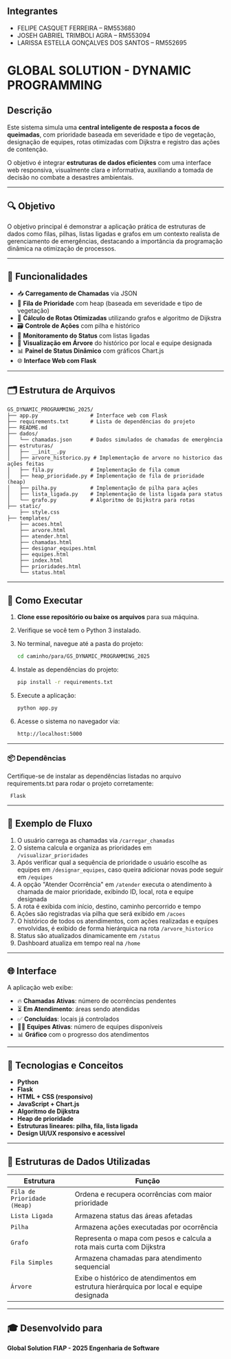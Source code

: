 ## Integrantes

* FELIPE CASQUET FERREIRA – RM553680
* JOSEH GABRIEL TRIMBOLI AGRA – RM553094
* LARISSA ESTELLA GONÇALVES DOS SANTOS – RM552695

# GLOBAL SOLUTION - DYNAMIC PROGRAMMING

## Descrição

Este sistema simula uma **central inteligente de resposta a focos de queimadas**, com prioridade baseada em severidade e tipo de vegetação, designação de equipes, rotas otimizadas com Dijkstra e registro das ações de contenção.

O objetivo é integrar **estruturas de dados eficientes** com uma interface web responsiva, visualmente clara e informativa, auxiliando a tomada de decisão no combate a desastres ambientais.

---

## 🔍 Objetivo

O objetivo principal é demonstrar a aplicação prática de estruturas de dados como filas, pilhas, listas ligadas e grafos em um contexto realista de gerenciamento de emergências, destacando a importância da programação dinâmica na otimização de processos.

---

## 📌 Funcionalidades

- 📥 **Carregamento de Chamadas** via JSON
- 🚨 **Fila de Prioridade** com heap (baseada em severidade e tipo de vegetação)
- 🧭 **Cálculo de Rotas Otimizadas** utilizando grafos e algoritmo de Dijkstra
- 🗃️ **Controle de Ações** com pilha e histórico
- 🔁 **Monitoramento do Status** com listas ligadas
- 🌲 **Visualização em Árvore** do histórico por local e equipe designada
- 📊 **Painel de Status Dinâmico** com gráficos Chart.js
- 🌐 **Interface Web com Flask**

---

## 🗂️ Estrutura de Arquivos

```
GS_DYNAMIC_PROGRAMMING_2025/
├── app.py                 # Interface web com Flask
├── requirements.txt       # Lista de dependências do projeto
├── README.md
├── dados/
│   └── chamadas.json      # Dados simulados de chamadas de emergência
├── estruturas/
│   ├── __init__.py
│   ├── arvore_historico.py # Implementação de arvore no historico das ações feitas
│   ├── fila.py            # Implementação de fila comum
│   ├── heap_prioridade.py # Implementação de fila de prioridade (heap)
│   ├── pilha.py           # Implementação de pilha para ações
│   ├── lista_ligada.py    # Implementação de lista ligada para status
│   └── grafo.py           # Algoritmo de Dijkstra para rotas
├── static/
    ├── style.css
├── templates/
    ├── acoes.html
    ├── arvore.html
    ├── atender.html
    ├── chamadas.html
    ├── designar_equipes.html
    ├── equipes.html
    ├── index.html
    ├── prioridades.html
    └── status.html
```
---

## 🚀 Como Executar

1. **Clone esse repositório ou baixe os arquivos** para sua máquina.
2. Verifique se você tem o Python 3 instalado.
3. No terminal, navegue até a pasta do projeto:

   ```bash
   cd caminho/para/GS_DYNAMIC_PROGRAMMING_2025
   ```
4. Instale as dependências do projeto:

   ```bash
   pip install -r requirements.txt
   ```
5. Execute a aplicação:

   ```bash
   python app.py
   ```
6. Acesse o sistema no navegador via:

   ```bash
   http://localhost:5000
   ```
---

### 📦 Dependências

Certifique-se de instalar as dependências listadas no arquivo requirements.txt para rodar o projeto corretamente:

   ```
    Flask 
   ```

---

## 🎯 Exemplo de Fluxo

1. O usuário carrega as chamadas via `/carregar_chamadas`
2. O sistema calcula e organiza as prioridades em `/visualizar_prioridades`
3. Após verificar qual a sequência de prioridade o usuário escolhe as equipes em `/designar_equipes`, caso queira adicionar novas pode seguir em `/equipes`
3. A opção "Atender Ocorrência" em `/atender` executa o atendimento à chamada de maior prioridade, exibindo ID, local, rota e equipe designada
4. A rota é exibida com início, destino, caminho percorrido e tempo
5. Ações são registradas via pilha que será exibido em `/acoes`
6. O histórico de todos os atendimentos, com ações realizadas e equipes envolvidas, é exibido de forma hierárquica na rota `/arvore_historico`
7. Status são atualizados dinamicamente em `/status`
8. Dashboard atualiza em tempo real na `/home`

---

## 🌐 Interface

A aplicação web exibe:

- 🔥 **Chamadas Ativas**: número de ocorrências pendentes  
- ⏳ **Em Atendimento**: áreas sendo atendidas  
- ✅ **Concluídas**: locais já controlados  
- 👨‍🚒 **Equipes Ativas**: número de equipes disponíveis  
- 📊 **Gráfico** com o progresso dos atendimentos  

---

## 🧪 Tecnologias e Conceitos

* **Python**
* **Flask**
* **HTML + CSS (responsivo)**
* **JavaScript + Chart.js**
* **Algoritmo de Dijkstra**
* **Heap de prioridade**
* **Estruturas lineares: pilha, fila, lista ligada**
* **Design UI/UX responsivo e acessível**

---


## 🧠 Estruturas de Dados Utilizadas

| Estrutura | Função |
|----------|--------|
| `Fila de Prioridade (Heap)` | Ordena e recupera ocorrências com maior prioridade |
| `Lista Ligada` | Armazena status das áreas afetadas |
| `Pilha` | Armazena ações executadas por ocorrência |
| `Grafo` | Representa o mapa com pesos e calcula a rota mais curta com Dijkstra |
| `Fila Simples` | Armazena chamadas para atendimento sequencial |
| `Árvore` | Exibe o histórico de atendimentos em estrutura hierárquica por local e equipe designada|
---


## 🎓 Desenvolvido para

**Global Solution FIAP - 2025
Engenharia de Software**
